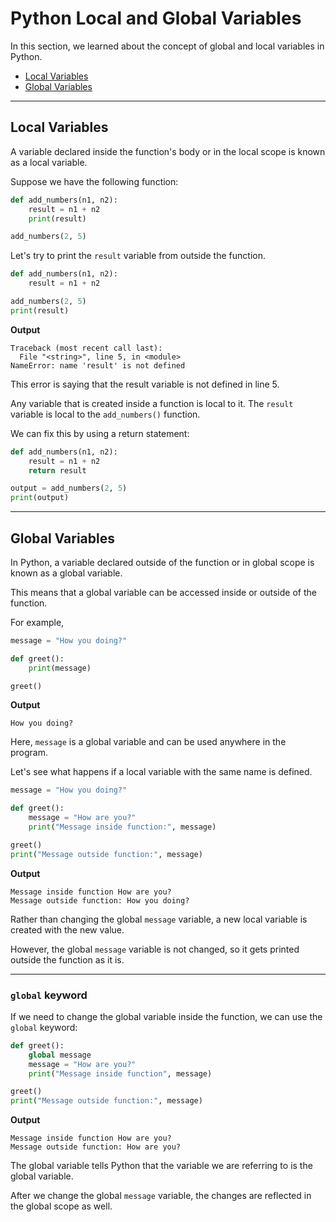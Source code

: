 # Python Local and Global Variables

In this section, we learned about the concept of global and local variables in Python.


- [Local Variables](#local-variables)
- [Global Variables](#global-variables)

---

## Local Variables
A variable declared inside the function's body or in the local scope is known as a local variable.

Suppose we have the following function:

```python
def add_numbers(n1, n2):
    result = n1 + n2
    print(result)

add_numbers(2, 5)
```

Let's try to print the `result` variable from outside the function.

```python
def add_numbers(n1, n2):
    result = n1 + n2

add_numbers(2, 5)
print(result)
```

**Output**

```
Traceback (most recent call last):
  File "<string>", line 5, in <module>
NameError: name 'result' is not defined
```

This error is saying that the result variable is not defined in line 5.

Any variable that is created inside a function is local to it. The `result` variable is local to the `add_numbers()` function.

We can fix this by using a return statement:

```python
def add_numbers(n1, n2):
    result = n1 + n2
    return result

output = add_numbers(2, 5)
print(output)
```

---

## Global Variables

In Python, a variable declared outside of the function or in global scope is known as a global variable.

This means that a global variable can be accessed inside or outside of the function.

For example,

```python
message = "How you doing?"

def greet():
    print(message)

greet()
```

**Output**

```
How you doing?
```

Here, `message` is a global variable and can be used anywhere in the program.

Let's see what happens if a local variable with the same name is defined.

```python
message = "How you doing?"

def greet():
    message = "How are you?"
    print("Message inside function:", message)

greet()
print("Message outside function:", message)
```

**Output**
```
Message inside function How are you?
Message outside function: How you doing?
```

Rather than changing the global `message` variable, a new local variable is created with the new value.

However, the global `message` variable is not changed, so it gets printed outside the function as it is.

---

### `global` keyword

If we need to change the global variable inside the function, we can use the `global` keyword:

```python
def greet():
    global message
    message = "How are you?"
    print("Message inside function", message)

greet()
print("Message outside function:", message)
```

**Output**

```
Message inside function How are you?
Message outside function: How are you?
```

The global variable tells Python that the variable we are referring to is the global variable.

After we change the global `message` variable, the changes are reflected in the global scope as well.